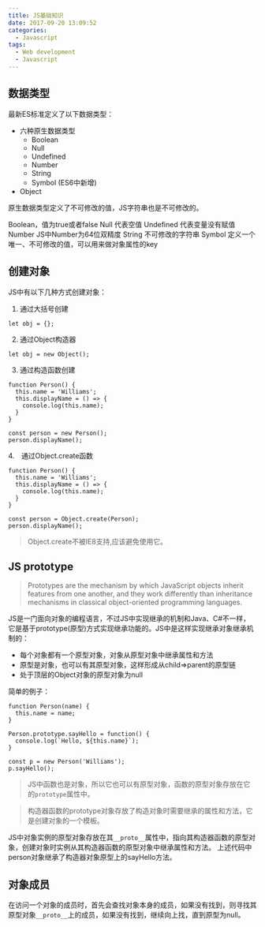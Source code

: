 ```yaml
---
title: JS基础知识
date: 2017-09-20 13:09:52
categories:
  - Javascript
tags:
  - Web development
  - Javascript
---
```


## 数据类型

最新ES标准定义了以下数据类型：

- 六种原生数据类型
  - Boolean
  - Null
  - Undefined
  - Number
  - String
  - Symbol (ES6中新增)
- Object

<!--more-->

原生数据类型定义了不可修改的值，JS字符串也是不可修改的。

Boolean，值为true或者false
Null 代表空值
Undefined 代表变量没有赋值
Number JS中Number为64位双精度
String 不可修改的字符串
Symbol 定义一个唯一、不可修改的值，可以用来做对象属性的key

## 创建对象

JS中有以下几种方式创建对象：

1. 通过大括号创建
```
let obj = {};
```
2. 通过Object构造器
```
let obj = new Object();
```
3. 通过构造函数创建
```
function Person() {
  this.name = 'Williams';
  this.displayName = () => {
    console.log(this.name);
  }
}

const person = new Person();
person.displayName();
```

4.　通过Object.create函数
```
function Person() {
  this.name = 'Williams';
  this.displayName = () => {
    console.log(this.name);
  }
}

const person = Object.create(Person);
person.displayName();
```

> Object.create不被IE8支持,应该避免使用它。

## JS prototype

> Prototypes are the mechanism by which JavaScript objects inherit features from one another, and they work differently than inheritance mechanisms in classical object-oriented programming languages.

JS是一门面向对象的编程语言，不过JS中实现继承的机制和Java、C#不一样，它是基于prototype(原型)方式实现继承功能的。JS中是这样实现继承对象继承机制的：

- 每个对象都有一个原型对象，对象从原型对象中继承属性和方法
- 原型是对象，也可以有其原型对象，这样形成从child=>parent的原型链
- 处于顶层的Object对象的原型对象为null

简单的例子：
```
function Person(name) {
  this.name = name;
}

Person.prototype.sayHello = function() {
  console.log(`Hello, ${this.name}`);
}

const p = new Person('Williams');
p.sayHello();
```

> JS中函数也是对象，所以它也可以有原型对象，函数的原型对象存放在它的``prototype``属性中。

> 构造器函数的prototype对象存放了构造对象时需要继承的属性和方法，它是创建对象的一个模板。

JS中对象实例的原型对象存放在其``__proto__``属性中，指向其构造器函数的原型对象，创建对象时实例从其构造器函数的原型对象中继承属性和方法。
上述代码中person对象继承了构造器对象原型上的sayHello方法。

## 对象成员

在访问一个对象的成员时，首先会查找对象本身的成员，如果没有找到，则寻找其原型对象``__proto__``上的成员，如果没有找到，继续向上找，直到原型为null。